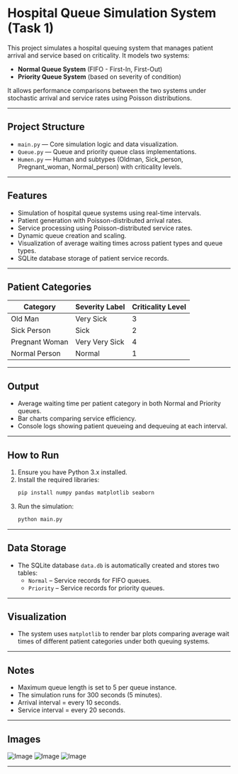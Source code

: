 # Hospital Queue Simulation System (Task 1)
This project simulates a hospital queuing system that manages patient arrival and service based on criticality. It models two systems:
- **Normal Queue System** (FIFO - First-In, First-Out)
- **Priority Queue System** (based on severity of condition)

It allows performance comparisons between the two systems under stochastic arrival and service rates using Poisson distributions.

---

##  Project Structure

- `main.py` — Core simulation logic and data visualization.
- `Queue.py` — Queue and priority queue class implementations.
- `Humen.py` — Human and subtypes (Oldman, Sick_person, Pregnant_woman, Normal_person) with criticality levels.

---

## Features

- Simulation of hospital queue systems using real-time intervals.
- Patient generation with Poisson-distributed arrival rates.
- Service processing using Poisson-distributed service rates.
- Dynamic queue creation and scaling.
- Visualization of average waiting times across patient types and queue types.
- SQLite database storage of patient service records.

---

## Patient Categories

| Category         | Severity Label    | Criticality Level |
|------------------|-------------------|-------------------|
| Old Man          | Very Sick         | 3                 |
| Sick Person      | Sick              | 2                 |
| Pregnant Woman   | Very Very Sick    | 4                 |
| Normal Person    | Normal            | 1                 |

---

## Output

- Average waiting time per patient category in both Normal and Priority queues.
- Bar charts comparing service efficiency.
- Console logs showing patient queueing and dequeuing at each interval.

---

## How to Run

1. Ensure you have Python 3.x installed.
2. Install the required libraries:
    ```bash
    pip install numpy pandas matplotlib seaborn
    ```
3. Run the simulation:
    ```bash
    python main.py
    ```

---

## Data Storage

- The SQLite database `data.db` is automatically created and stores two tables:
  - `Normal` – Service records for FIFO queues.
  - `Priority` – Service records for priority queues.

---

## Visualization

- The system uses `matplotlib` to render bar plots comparing average wait times of different patient categories under both queuing systems.

---

## Notes

- Maximum queue length is set to 5 per queue instance.
- The simulation runs for 300 seconds (5 minutes).
- Arrival interval = every 10 seconds.
- Service interval = every 20 seconds.

---
## Images 

![Image](https://github.com/user-attachments/assets/d6690cef-0a05-4152-bfc2-0df5f25dc2b5)
![Image](https://github.com/user-attachments/assets/ed80cf4c-ea8e-40f0-b22f-590fa688a15c)
![Image](https://github.com/user-attachments/assets/173de431-b7d4-4533-94bf-759661f00303)

---
